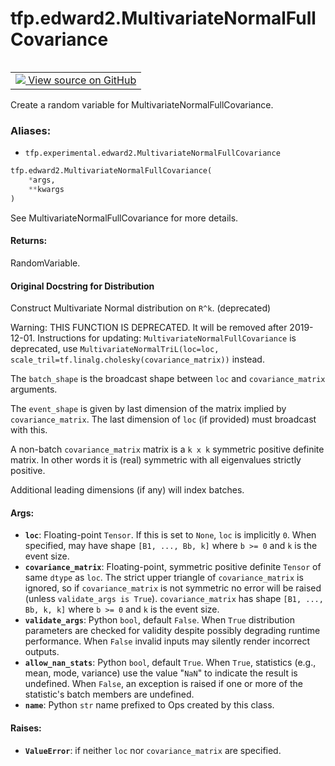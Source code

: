 <div itemscope itemtype="http://developers.google.com/ReferenceObject">
<meta itemprop="name" content="tfp.edward2.MultivariateNormalFullCovariance" />
<meta itemprop="path" content="Stable" />
</div>

# tfp.edward2.MultivariateNormalFullCovariance


<table class="tfo-notebook-buttons tfo-api" align="left">

<td>
  <a target="_blank" href="https://github.com/tensorflow/probability/blob/master/tensorflow_probability/python/experimental/edward2/interceptor.py">
    <img src="https://www.tensorflow.org/images/GitHub-Mark-32px.png" />
    View source on GitHub
  </a>
</td></table>



Create a random variable for MultivariateNormalFullCovariance.

### Aliases:

* `tfp.experimental.edward2.MultivariateNormalFullCovariance`


``` python
tfp.edward2.MultivariateNormalFullCovariance(
    *args,
    **kwargs
)
```



<!-- Placeholder for "Used in" -->

See MultivariateNormalFullCovariance for more details.

#### Returns:

RandomVariable.


#### Original Docstring for Distribution

Construct Multivariate Normal distribution on `R^k`. (deprecated)

Warning: THIS FUNCTION IS DEPRECATED. It will be removed after 2019-12-01.
Instructions for updating:
`MultivariateNormalFullCovariance` is deprecated, use `MultivariateNormalTriL(loc=loc, scale_tril=tf.linalg.cholesky(covariance_matrix))` instead.

The `batch_shape` is the broadcast shape between `loc` and
`covariance_matrix` arguments.

The `event_shape` is given by last dimension of the matrix implied by
`covariance_matrix`. The last dimension of `loc` (if provided) must
broadcast with this.

A non-batch `covariance_matrix` matrix is a `k x k` symmetric positive
definite matrix.  In other words it is (real) symmetric with all eigenvalues
strictly positive.

Additional leading dimensions (if any) will index batches.

#### Args:


* <b>`loc`</b>: Floating-point `Tensor`. If this is set to `None`, `loc` is
  implicitly `0`. When specified, may have shape `[B1, ..., Bb, k]` where
  `b >= 0` and `k` is the event size.
* <b>`covariance_matrix`</b>: Floating-point, symmetric positive definite `Tensor` of
  same `dtype` as `loc`.  The strict upper triangle of `covariance_matrix`
  is ignored, so if `covariance_matrix` is not symmetric no error will be
  raised (unless `validate_args is True`).  `covariance_matrix` has shape
  `[B1, ..., Bb, k, k]` where `b >= 0` and `k` is the event size.
* <b>`validate_args`</b>: Python `bool`, default `False`. When `True` distribution
  parameters are checked for validity despite possibly degrading runtime
  performance. When `False` invalid inputs may silently render incorrect
  outputs.
* <b>`allow_nan_stats`</b>: Python `bool`, default `True`. When `True`,
  statistics (e.g., mean, mode, variance) use the value "`NaN`" to
  indicate the result is undefined. When `False`, an exception is raised
  if one or more of the statistic's batch members are undefined.
* <b>`name`</b>: Python `str` name prefixed to Ops created by this class.


#### Raises:


* <b>`ValueError`</b>: if neither `loc` nor `covariance_matrix` are specified.